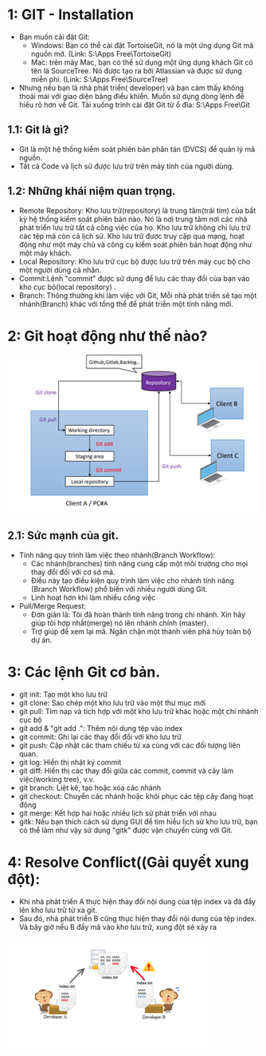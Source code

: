 # 1: GIT - Installation
  - Bạn muốn cài đặt Git: 
    + Windows: Bạn có thể cài đặt TortoiseGit, nó là một ứng dụng Git mã nguồn mở.
      (Link: S:\Apps Free\TortoiseGit)
    + Mac: trên máy Mac, bạn có thể sử dụng một ứng dụng khách Git có tên là SourceTree. Nó được tạo ra bởi Atlassian và được sử dụng miễn phí.
      (Link: S:\Apps Free\SourceTree)
  - Nhưng nếu bạn là nhà phát triển( developer) và bạn cảm thấy không thoải mái với giao diện bảng điều khiển. Muốn sử dụng dòng lệnh để hiểu rõ hơn về Git. Tải xuống trình cài đặt Git từ ổ đĩa: S:\Apps Free\Git
## 1.1: Git là gì?
  - Git là một hệ thống kiểm soát phiên bản phân tán (DVCS) để quản lý mã nguồn.
  - Tất cả Code và lịch sử được lưu trữ trên máy tính của người dùng.
## 1.2: Những khái niệm quan trọng.
  - Remote Repository: Kho lưu trữ(repository) là trung tâm(trái tim) của bất kỳ hệ thống kiểm soát phiên bản nào. Nó  là nơi trung tâm nơi các nhà phát triển lưu trữ tất cả công việc của họ. Kho lưu trữ không chỉ lưu trữ các tệp mà còn cả lịch sử. Kho lưu trữ được truy cập qua mạng, hoạt động như một máy chủ và công cụ kiểm soát phiên bản hoạt động như một máy khách.
  - Local Repository: Kho lưu trữ cục bộ được lưu trữ trên máy cục bộ cho một người dùng cá nhân.
  - Commit:Lệnh "commit" được sử dụng để lưu các thay đổi của bạn vào kho cục bộ(local repository) .
  - Branch: Thông thường khi làm việc với Git, Mỗi nhà phát triển sẽ tạo một nhánh(Branch) khác với tổng thể để phát triển một tính năng mới.
# 2: Git hoạt động như thế nào?

![VMWare](git.PNG)

## 2.1: Sức mạnh của git.
  - Tính năng  quy trình làm việc theo nhánh(Branch Workflow): 
    + Các nhánh(branches) tính năng cung cấp một môi trường cho mọi thay đổi đối với cơ sở mã.
    + Điều này tạo điều kiện quy trình làm việc cho nhánh tính năng (Branch Workflow) phổ biến với nhiều người dùng Git.
    + Linh hoạt hơn khi làm nhiều công việc
  - Pull/Merge Request: 
    + Đơn giản là: Tôi đã hoàn thành tính năng trong chi nhánh. Xin hãy giúp tôi hợp nhất(merge) nó lên nhánh chính (master).
    + Trợ giúp để xem lại mã. Ngăn chặn một thành viên phá hủy toàn bộ dự án.
# 3: Các lệnh Git cơ bản.
  - git init: Tạo một kho lưu trữ
  - git clone: Sao chép một kho lưu trữ vào một thư mục mới
  - git pull: Tìm nạp và tích hợp với một kho lưu trữ khác hoặc một chi nhánh cục bộ
  - git add & "git add .": Thêm nội dung tệp vào index
  - git commit: Ghi lại các thay đổi đối với kho lưu trữ
  - git push: Cập nhật các tham chiếu từ xa cùng với các đối tượng liên quan.
  - git log: Hiển thị nhật ký commit
  - git diff: Hiển thị các thay đổi giữa các commit, commit và cây làm việc(working tree), v.v.
  - git branch: Liệt kê, tạo hoặc xóa các nhánh
  - git checkout: Chuyển các nhánh hoặc khôi phục các tệp cây đang hoạt động
  - git merge: Kết hợp hai hoặc nhiều lịch sử phát triển với nhau
  - gitk: Nếu bạn thích cách sử dụng GUI để tìm hiểu lịch sử kho lưu trữ, bạn có thể làm như vậy sử dụng "gitk" được vận chuyển cùng với Git.
# 4: Resolve Conflict((Gải quyết xung đột):
  -  Khi nhà phát triển A thực hiện thay đổi nội dung của tệp index và đã đẩy lên kho lưu trữ từ xa git.
  -  Sau đó, nhà phát triển B cũng thực hiện thay đổi nội dung của tệp index. Và bây giờ nếu B đẩy mã vào kho lưu trữ, xung đột sẽ xảy ra

![VMWare](gitError.PNG)





